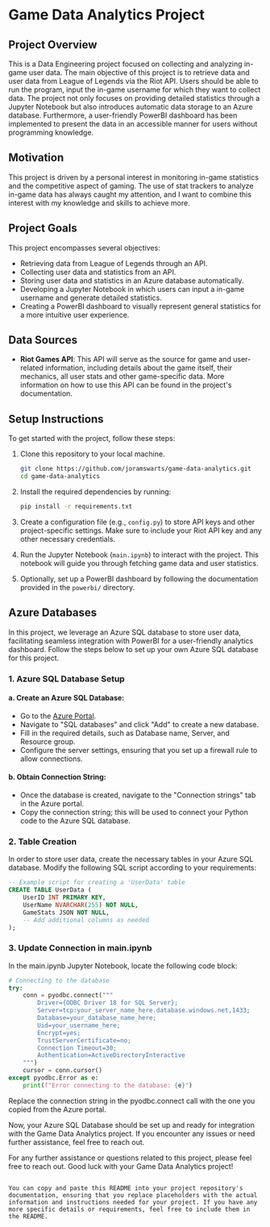 
# Game Data Analytics Project

## Project Overview
This is a Data Engineering project focused on collecting and analyzing in-game user data. The main objective of this project is to retrieve data and user data from League of Legends via the Riot API. Users should be able to run the program, input the in-game username for which they want to collect data. The project not only focuses on providing detailed statistics through a Jupyter Notebook but also introduces automatic data storage to an Azure database. Furthermore, a user-friendly PowerBI dashboard has been implemented to present the data in an accessible manner for users without programming knowledge.

## Motivation
This project is driven by a personal interest in monitoring in-game statistics and the competitive aspect of gaming. The use of stat trackers to analyze in-game data has always caught my attention, and I want to combine this interest with my knowledge and skills to achieve more.

## Project Goals
This project encompasses several objectives:

- Retrieving data from League of Legends through an API.
- Collecting user data and statistics from an API.
- Storing user data and statistics in an Azure database automatically.
- Developing a Jupyter Notebook in which users can input a in-game username and generate detailed statistics.
- Creating a PowerBI dashboard to visually represent general statistics for a more intuitive user experience.

## Data Sources
- **Riot Games API**: This API will serve as the source for game and user-related information, including details about the game itself, their mechanics, all user stats and other game-specific data. More information on how to use this API can be found in the project's documentation.

## Setup Instructions
To get started with the project, follow these steps:

1. Clone this repository to your local machine.
   ```bash
   git clone https://github.com/joramswarts/game-data-analytics.git
   cd game-data-analytics
   ```

2. Install the required dependencies by running:
   ```bash
   pip install -r requirements.txt
   ```

3. Create a configuration file (e.g., `config.py`) to store API keys and other project-specific settings. Make sure to include your Riot API key and any other necessary credentials.

4. Run the Jupyter Notebook (`main.ipynb`) to interact with the project. This notebook will guide you through fetching game data and user statistics.

5. Optionally, set up a PowerBI dashboard by following the documentation provided in the `powerbi/` directory.

## Azure Databases

In this project, we leverage an Azure SQL database to store user data, facilitating seamless integration with PowerBI for a user-friendly analytics dashboard. Follow the steps below to set up your own Azure SQL database for this project.

### 1. Azure SQL Database Setup

#### a. Create an Azure SQL Database:
   - Go to the [Azure Portal](https://portal.azure.com/).
   - Navigate to "SQL databases" and click "Add" to create a new database.
   - Fill in the required details, such as Database name, Server, and Resource group.
   - Configure the server settings, ensuring that you set up a firewall rule to allow connections.

#### b. Obtain Connection String:
   - Once the database is created, navigate to the "Connection strings" tab in the Azure portal.
   - Copy the connection string; this will be used to connect your Python code to the Azure SQL database.

### 2. Table Creation

In order to store user data, create the necessary tables in your Azure SQL database. Modify the following SQL script according to your requirements:

```sql
-- Example script for creating a 'UserData' table
CREATE TABLE UserData (
    UserID INT PRIMARY KEY,
    UserName NVARCHAR(255) NOT NULL,
    GameStats JSON NOT NULL,
    -- Add additional columns as needed
);
```
### 3. Update Connection in main.ipynb
In the main.ipynb Jupyter Notebook, locate the following code block:

```python
# Connecting to the database
try:
    conn = pyodbc.connect("""
        Driver={ODBC Driver 18 for SQL Server};
        Server=tcp:your_server_name_here.database.windows.net,1433;
        Database=your_database_name_here;
        Uid=your_username_here;
        Encrypt=yes;
        TrustServerCertificate=no;
        Connection Timeout=30;
        Authentication=ActiveDirectoryInteractive
    """)
    cursor = conn.cursor()
except pyodbc.Error as e:
    print(f"Error connecting to the database: {e}")
```
Replace the connection string in the pyodbc.connect call with the one you copied from the Azure portal.

Now, your Azure SQL Database should be set up and ready for integration with the Game Data Analytics project. If you encounter any issues or need further assistance, feel free to reach out.

For any further assistance or questions related to this project, please feel free to reach out. Good luck with your Game Data Analytics project!
```

You can copy and paste this README into your project repository's documentation, ensuring that you replace placeholders with the actual information and instructions needed for your project. If you have any more specific details or requirements, feel free to include them in the README.